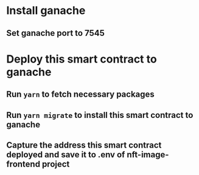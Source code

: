 # Install ganache

## Set ganache port to 7545

# Deploy this smart contract to ganache

## Run `yarn` to fetch necessary packages

## Run `yarn migrate` to install this smart contract to ganache

## Capture the address this smart contract deployed and save it to .env of nft-image-frontend project
